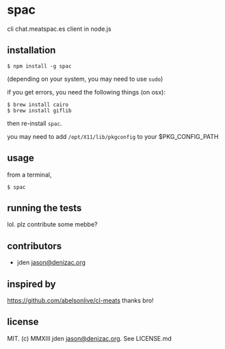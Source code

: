 # spac
cli chat.meatspac.es client in node.js

## installation

    $ npm install -g spac

(depending on your system, you may need to use `sudo`)

if you get errors, you need the following things (on osx):

```
$ brew install cairo
$ brew install giflib
```

then re-install `spac`.

you may need to add `/opt/X11/lib/pkgconfig` to your $PKG_CONFIG_PATH

## usage

from a terminal,

    $ spac

## running the tests

lol. plz contribute some mebbe?


## contributors

- jden <jason@denizac.org>


## inspired by
https://github.com/abelsonlive/cl-meats
thanks bro!

## license

MIT. (c) MMXIII jden <jason@denizac.org>. See LICENSE.md
